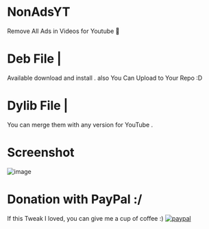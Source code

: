 # NonAdsYT
Remove All Ads in Videos for Youtube 🚫 





# Deb File | 
Available download and install .
 also You Can Upload to Your Repo :D 
 
 
 
# Dylib File | 
You can merge them with any version for YouTube .

# Screenshot

![image](https://github.com/iis4if/NonAdsYT/blob/master/Screenshot.PNG)



# Donation with PayPal :/
If this Tweak I loved, you can give me a cup of coffee :)
[![paypal](https://www.paypalobjects.com/en_US/i/btn/btn_donateCC_LG.gif)](https://www.paypal.com/cgi-bin/webscr?cmd=_s-xclick&hosted_button_id=D9WFYB2EEB8Y4)

